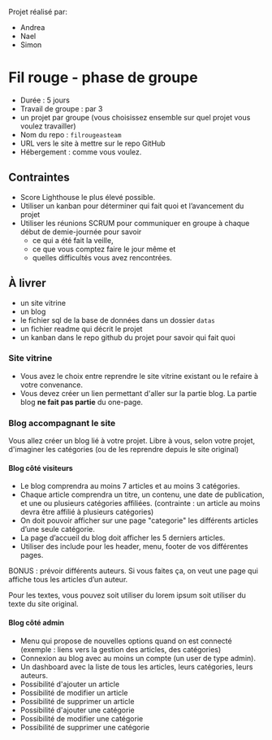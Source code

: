 Projet réalisé par:
- Andrea
- Nael
- Simon

# Fil rouge - phase de groupe
- Durée : 5 jours
- Travail de groupe : par 3
- un projet par groupe (vous choisissez ensemble sur quel projet vous voulez travailler)
- Nom du repo : `filrougeasteam`
- URL vers le site à mettre sur le repo GitHub
- Hébergement : comme vous voulez.

## Contraintes
- Score Lighthouse le plus élevé possible.
- Utiliser un kanban pour déterminer qui fait quoi et l’avancement du projet
- Utiliser les réunions SCRUM pour communiquer en groupe à chaque début de demie-journée pour savoir 
  - ce qui a été fait la veille, 
  - ce que vous comptez faire le jour même et 
  - quelles difficultés vous avez rencontrées.

## À livrer
- un site vitrine 
- un blog
- le fichier sql de la base de données dans un dossier `datas`
- un fichier readme qui décrit le projet
- un kanban dans le repo github du projet pour savoir qui fait quoi

### Site vitrine
- Vous avez le choix entre reprendre le site vitrine existant ou le refaire à votre convenance. 
- Vous devez créer un lien permettant d'aller sur la partie blog. La partie blog **ne fait pas partie** du one-page.

### Blog accompagnant le site
Vous allez créer un blog lié à votre projet. Libre à vous, selon votre projet, d'imaginer les catégories (ou de les reprendre depuis le site original)

#### Blog côté visiteurs
- Le blog comprendra au moins 7 articles et au moins 3 catégories.
- Chaque article comprendra un titre, un contenu, une date de publication, et une ou plusieurs catégories affiliées. (contrainte : un article au moins devra être affilié à plusieurs catégories)
- On doit pouvoir afficher sur une page "categorie" les différents articles d’une seule catégorie.
- La page d’accueil du blog doit afficher les 5 derniers articles.
- Utiliser des include pour les header, menu, footer de vos différentes pages.

BONUS : prévoir différents auteurs. Si vous faites ça, on veut une page qui affiche tous les articles d’un auteur.

Pour les textes, vous pouvez soit utiliser du lorem ipsum soit utiliser du texte du site original.

#### Blog côté admin
- Menu qui propose de nouvelles options quand on est connecté (exemple : liens vers la gestion des articles, des catégories)
- Connexion au blog avec au moins un compte (un user de type admin).
- Un dashboard avec la liste de tous les articles, leurs catégories, leurs auteurs.
- Possibilité d'ajouter un article
- Possibilité de modifier un article
- Possibilité de supprimer un article
- Possibilité d'ajouter une catégorie
- Possibilité de modifier une catégorie
- Possibilité de supprimer une catégorie
